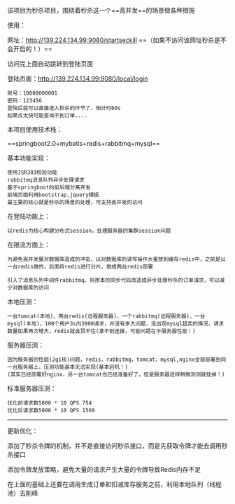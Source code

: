该项目为秒杀项目，围绕着秒杀这一个==高并发==的场景做各种措施

使用：

网址：http://139.224.134.99:9080/startseckill ==（如果不访问该网址秒杀是不会开启的！）==

访问完上面自动跳转到登陆页面

登陆页面：http://139.224.134.99:9080/local/login 

```shell
账号：10000000001
密码：123456
登陆后就可以直接进入秒杀的环节了，倒计时60s
如果点太快可能查询不到订单....
```

本项目使用技术栈：

==springboot2.0+mybatis+redis+rabbitmq+mysql==

基本功能实现：

```shell
使用JSR303校验功能
rabbitmq消息队列异步处理请求
基于springboot的前后端分离开发
前端页面利用bootstrap,jquery模板
最主要的核心就是秒杀的场景的处理，可支持高并发的访问
```

在登陆功能上：

```shell
以redis为核心构建分布式session，处理服务器的集群session问题
```

在限流方面上：

```shell
为避免高并发量对数据库造成的冲击，以对数据库的读写操作大量放到缓存redis中，之前是以一台redis做的，后面将redis进行分片，做成两台redis部署

引入了消息队列中间件rabbitmq，将原本的同步代码改造成异步处理秒杀的订单请求，可以减少对数据库的访问
```

本地压测：

```shell
一台tomcat(本地)，两台redis(远程服务器)，一个rabbitmq(远程服务器)，一台mysql(本地)，100个用户3s内3000请求，并没有多大问题，没出现mysql超卖的情况，请求数量如果再次增大，redis就会顶不住(拿不到连接，可能问题在于服务器性能！)
```

服务器压测：

```shell
因为服务器的性能(2g1核)问题，redis，rabbitmq，tomcat，mysql,nginx全部部署到同一台服务器上，压测功能基本无法实现(基本宕机！)
(其实已经部署好nginx，另一台tomcat也已经准备好了，但是服务器这样稍微测测就挂掉！)
```

标准服务器压测：
```shell
优化前请求数5000 * 10 QPS 754
优化后请求数5000 * 10 QPS 1569
```

---------------------------------------------------------------

更新优化：

添加了秒杀令牌的机制，并不是直接访问秒杀接口，而是先获取令牌才能去调用秒杀接口

添加令牌发放策略，避免大量的请求产生大量的令牌导致Redis内存不足

在上面的基础上还要在调用生成订单和扣减库存服务之前，利用本地队列（线程池）去削峰







